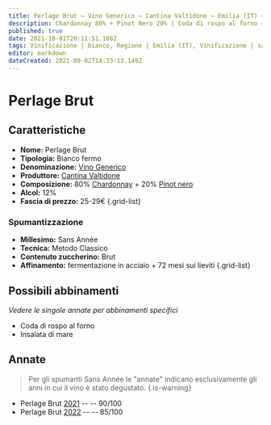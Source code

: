 ```yaml
---
title: Perlage Brut – Vino Generico – Cantina Valtidone – Emilia (IT) – 25-29€ – 3★
description: Chardonnay 80% + Pinot Nero 20% | Coda di rospo al forno – Insalata di mare – Tartare di ricciola con maionese di arachidi –
published: true
date: 2021-10-01T20:11:51.188Z
tags: Vinificazione | bianco, Regione | Emilia (IT), Vinificazione | sans-annee, Vinificazione | blend, Vinificazione | spumante, Vinificazione | metodo classico, Vinificazione | brut, Valutazioni | 3 stelle, Vitigni | Chardonnay, Vitigno | Pinot nero, Prezzi | 25-29€, Alimento | coda di rospo, Cottura | al forno, Alimento | insalata di mare, Alimento | ricciola, Cottura | tartare, Aromatizzazione | maionese alle arachidi
editor: markdown
dateCreated: 2021-09-02T14:33:13.149Z
---
```


# Perlage Brut

## Caratteristiche
- **Nome:** Perlage Brut
- **Tipologia:** Bianco fermo
- **Denominazione:** [Vino Generico](/denominazioni/Italia/Vino-generico)
- **Produttore:** [Cantina Valtidone](/produttori/Italia/Emilia/Torre-Fornello) 
- **Composizione:** 80% [Chardonnay](/vitigni/Francia/bacca-bianca/chardonnay) + 20% [Pinot nero](/vitigni/Francia/bacca-nera/pinot-nero)
- **Alcol:** 12%
- **Fascia di prezzo:** 25-29€
{.grid-list}

### Spumantizzazione
- **Millesimo:** Sans Année
- **Tecnica:** Metodo Classico
- **Contenuto zuccherino:** Brut
- **Affinamento:** fermentazione in acciaio + 72 mesi sui lieviti
{.grid-list}


## Possibili abbinamenti
*Vedere le singole annate per abbinamenti specifici*

- Coda di rospo al forno
- Insalata di mare

## Annate
> Per gli spumanti Sans Année le "annate" indicano esclusivamente gli anni in cui il vino è stato degustato.
{.is-warning}

- Perlage Brut [2021](/vini/Italia/Emilia/Cantina-Valtidone/Perlage-Brut/2021) -- <span class="star-4"></span> -- 90/100
- Perlage Brut [2022](/vini/Italia/Emilia/Cantina-Valtidone/Perlage-Brut/2022) -- <span class="star-3"></span> -- 85/100

